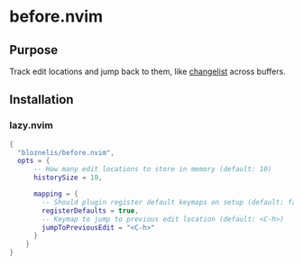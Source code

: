 # before.nvim
## Purpose
Track edit locations and jump back to them, like [changelist](https://neovim.io/doc/user/motion.html#changelist) across buffers.

## Installation
### lazy.nvim
```lua
{
  "bloznelis/before.nvim",
  opts = {
      -- How many edit locations to store in memory (default: 10)
      historySize = 10,

      mapping = {
        -- Should plugin register default keymaps on setup (default: false)
        registerDefaults = true,
        -- Keymap to jump to previous edit location (default: <C-h>)
        jumpToPreviousEdit = "<C-h>"
      }
    }
}
```
